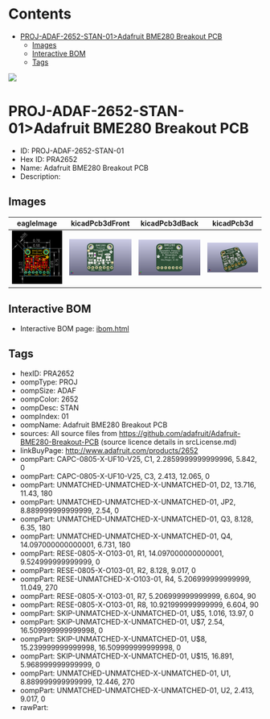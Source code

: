 



Contents
========

* [PROJ-ADAF-2652-STAN-01>Adafruit BME280 Breakout PCB](#proj-adaf-2652-stan-01adafruit-bme280-breakout-pcb)
	* [Images](#images)
	* [Interactive BOM](#interactive-bom)
	* [Tags](#tags)
  
![][im]
# PROJ-ADAF-2652-STAN-01>Adafruit BME280 Breakout PCB

- ID: PROJ-ADAF-2652-STAN-01
- Hex ID: PRA2652
- Name: Adafruit BME280 Breakout PCB
- Description: 

## Images
  
  

|eagleImage|kicadPcb3dFront|kicadPcb3dBack|kicadPcb3d|
| :---: | :---: | :---: | :---: |
|[![eagleImage](eagleImage_140.png)](eagleImage_600.png)|[![kicadPcb3dFront](kicadPcb3dFront_140.png)](kicadPcb3dFront_600.png)|[![kicadPcb3dBack](kicadPcb3dBack_140.png)](kicadPcb3dBack_600.png)|[![kicadPcb3d](kicadPcb3d_140.png)](kicadPcb3d_600.png)|

## Interactive BOM

- Interactive BOM page: [ibom.html](kicad/bom/ibom.html)

## Tags

- hexID: PRA2652
- oompType: PROJ
- oompSize: ADAF
- oompColor: 2652
- oompDesc: STAN
- oompIndex: 01
- oompName: Adafruit BME280 Breakout PCB
- sources: All source files from https://github.com/adafruit/Adafruit-BME280-Breakout-PCB (source licence details in srcLicense.md)
- linkBuyPage: http://www.adafruit.com/products/2652
- oompPart: CAPC-0805-X-UF10-V25, C1, 2.2859999999999996, 5.842, 0
- oompPart: CAPC-0805-X-UF10-V25, C3, 2.413, 12.065, 0
- oompPart: UNMATCHED-UNMATCHED-X-UNMATCHED-01, D2, 13.716, 11.43, 180
- oompPart: UNMATCHED-UNMATCHED-X-UNMATCHED-01, JP2, 8.889999999999999, 2.54, 0
- oompPart: UNMATCHED-UNMATCHED-X-UNMATCHED-01, Q3, 8.128, 6.35, 180
- oompPart: UNMATCHED-UNMATCHED-X-UNMATCHED-01, Q4, 14.097000000000001, 6.731, 180
- oompPart: RESE-0805-X-O103-01, R1, 14.097000000000001, 9.524999999999999, 0
- oompPart: RESE-0805-X-O103-01, R2, 8.128, 9.017, 0
- oompPart: RESE-UNMATCHED-X-O103-01, R4, 5.206999999999999, 11.049, 270
- oompPart: RESE-0805-X-O103-01, R7, 5.206999999999999, 6.604, 90
- oompPart: RESE-0805-X-O103-01, R8, 10.921999999999999, 6.604, 90
- oompPart: SKIP-UNMATCHED-X-UNMATCHED-01, U$5, 1.016, 13.97, 0
- oompPart: SKIP-UNMATCHED-X-UNMATCHED-01, U$7, 2.54, 16.509999999999998, 0
- oompPart: SKIP-UNMATCHED-X-UNMATCHED-01, U$8, 15.239999999999998, 16.509999999999998, 0
- oompPart: SKIP-UNMATCHED-X-UNMATCHED-01, U$15, 16.891, 5.968999999999999, 0
- oompPart: UNMATCHED-UNMATCHED-X-UNMATCHED-01, U1, 8.889999999999999, 12.446, 270
- oompPart: UNMATCHED-UNMATCHED-X-UNMATCHED-01, U2, 2.413, 9.017, 0
- rawPart: 



[im]: kicadPcb3d_450.png
